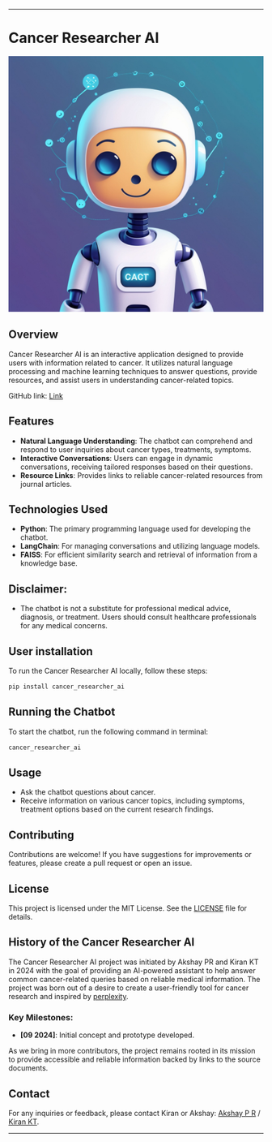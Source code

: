 
----------------------------------------------------------------------------------------------------------------------------------------------------------------------------------------------

# Cancer Researcher AI

![cancer_chatbot](openart-image_lEFwQqVA_1727547070986_raw.jpg)

## Overview
Cancer Researcher AI is an interactive application designed to provide users with information related to cancer. It utilizes natural language processing and machine learning techniques to answer questions, provide resources, and assist users in understanding cancer-related topics.

GitHub link: [Link](https://github.com/Kirankkt/Cancer_Researcher_AI)

## Features
- **Natural Language Understanding**: The chatbot can comprehend and respond to user inquiries about cancer types, treatments, symptoms.
- **Interactive Conversations**: Users can engage in dynamic conversations, receiving tailored responses based on their questions.
- **Resource Links**: Provides links to reliable cancer-related resources from journal articles.

## Technologies Used
- **Python**: The primary programming language used for developing the chatbot.
- **LangChain**: For managing conversations and utilizing language models.
- **FAISS**: For efficient similarity search and retrieval of information from a knowledge base.

## Disclaimer:
- The chatbot is not a substitute for professional medical advice, diagnosis, or treatment. Users should consult healthcare professionals for any medical concerns.

## User installation
To run the Cancer Researcher AI locally, follow these steps:

   ```bash
  pip install cancer_researcher_ai
   ```

## Running the Chatbot
To start the chatbot, run the following command in terminal:
```bash
cancer_researcher_ai
```

## Usage
- Ask the chatbot questions about cancer.
- Receive information on various cancer topics, including symptoms, treatment options based on the current research findings.

## Contributing
Contributions are welcome! If you have suggestions for improvements or features, please create a pull request or open an issue.

## License
This project is licensed under the MIT License. See the [LICENSE](LICENSE.txt) file for details.


## History of the Cancer Researcher AI

The Cancer Researcher AI project was initiated by Akshay PR and Kiran KT in 2024 with the goal of providing an AI-powered assistant to help answer common cancer-related queries based on reliable medical information. The project was born out of a desire to create a user-friendly tool for cancer research and inspired by [perplexity](https://www.perplexity.ai/).

### Key Milestones:
- **[09 2024]**: Initial concept and prototype developed.


As we bring in more contributors, the project remains rooted in its mission to provide accessible and reliable information backed by links to the source documents.


## Contact
For any inquiries or feedback, please contact Kiran or Akshay: [Akshay P R](mailto:akshaypr314159@gmail.com) / [Kiran KT](mailto:kthomaskiran3@gmail.com).

-----------------------------------------------------------------------------------------------------------------------------------------------------------------------


